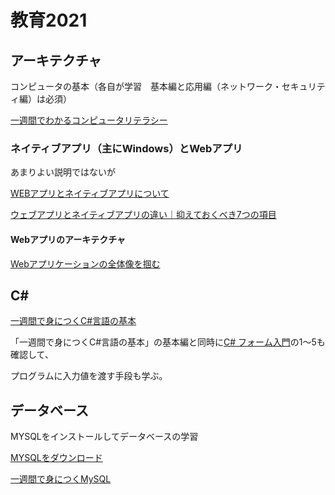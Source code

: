 # 教育2021

## アーキテクチャ

コンピュータの基本（各自が学習　基本編と応用編（ネットワーク・セキュリティ編）は必須）

[一週間でわかるコンピュータリテラシー](http://sevendays-study.com/computer-literacy/index.html)

### ネイティブアプリ（主にWindows）とWebアプリ

あまりよい説明ではないが

[WEBアプリとネイティブアプリについて](https://qiita.com/yyy752/items/8c77e45789aac2d6cb8a)

[ウェブアプリとネイティブアプリの違い｜抑えておくべき7つの項目](https://appbu.jp/webapps-nativeapps)

#### Webアプリのアーキテクチャ

[Webアプリケーションの全体像を掴む](https://qiita.com/tamago3keran/items/f470593926458b7ef52a)

## C#

[一週間で身につくC#言語の基本](http://csharp.sevendays-study.com/index.html)

「一週間で身につくC#言語の基本」の基本編と同時に[C# フォーム入門](http://kaitei.net/csforms/)の1～5も確認して、

プログラムに入力値を渡す手段も学ぶ。

## データベース

MYSQLをインストールしてデータベースの学習

[MYSQLをダウンロード](https://dev.mysql.com/downloads/installer/)

[一週間で身につくMySQL](http://web.sevendays-study.com/mysql/)


